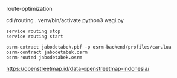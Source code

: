 route-optimization

<!-- run routing engine api -->
cd /routing
. venv/bin/activate
python3 wsgi.py

<!-- on update -->
```
service routing stop
service routing start
```
<!-- run open street map routing service -->
```
osrm-extract jabodetabek.pbf -p osrm-backend/profiles/car.lua
osrm-contract jabodetabek.osrm
osrm-routed jabodetabek.osrm
```
<!-- osm data source -->
https://openstreetmap.id/data-openstreetmap-indonesia/